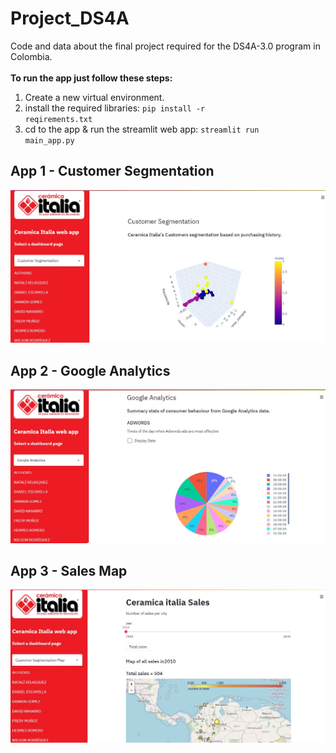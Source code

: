 # Project_DS4A
Code and data about the final project required for the DS4A-3.0 program in Colombia. <br /> 
<br />
**To run the app just follow these steps:** <br />
1. Create a new virtual environment.
2. install the required libraries: <code>pip install -r reqirements.txt</code>
3. cd to the app & run the streamlit web app: <code>streamlit run main_app.py</code>

## App 1 - Customer Segmentation
<img src="./app1.jpg">

## App 2 - Google Analytics
<img src="./app2.jpg">

## App 3 - Sales Map
<img src="./app3.jpg">
